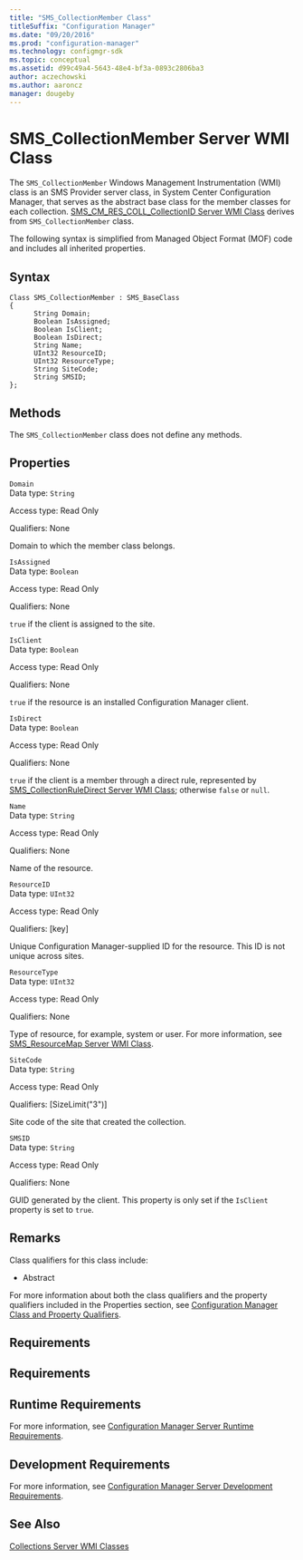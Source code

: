 ```yaml
---
title: "SMS_CollectionMember Class"
titleSuffix: "Configuration Manager"
ms.date: "09/20/2016"
ms.prod: "configuration-manager"
ms.technology: configmgr-sdk
ms.topic: conceptual
ms.assetid: d99c49a4-5643-48e4-bf3a-0893c2806ba3
author: aczechowski
ms.author: aaroncz
manager: dougeby
---
```

# SMS_CollectionMember Server WMI Class
The `SMS_CollectionMember` Windows Management Instrumentation (WMI) class is an SMS Provider server class, in System Center Configuration Manager, that serves as the abstract base class for the member classes for each collection. [SMS_CM_RES_COLL_CollectionID Server WMI Class](../../../../../develop/reference/core/clients/collections/sms_cm_res_coll_collectionid-server-wmi-class.md) derives from `SMS_CollectionMember` class.  

 The following syntax is simplified from Managed Object Format (MOF) code and includes all inherited properties.  

## Syntax  

```  
Class SMS_CollectionMember : SMS_BaseClass  
{  
      String Domain;  
      Boolean IsAssigned;  
      Boolean IsClient;  
      Boolean IsDirect;  
      String Name;  
      UInt32 ResourceID;  
      UInt32 ResourceType;  
      String SiteCode;  
      String SMSID;  
};  
```  

## Methods  
 The `SMS_CollectionMember` class does not define any methods.  

## Properties  
 `Domain`  
 Data type: `String`  

 Access type: Read Only  

 Qualifiers: None  

 Domain to which the member class belongs.  

 `IsAssigned`  
 Data type: `Boolean`  

 Access type: Read Only  

 Qualifiers: None  

 `true` if the client is assigned to the site.  

 `IsClient`  
 Data type: `Boolean`  

 Access type: Read Only  

 Qualifiers: None  

 `true` if the resource is an installed Configuration Manager client.  

 `IsDirect`  
 Data type: `Boolean`  

 Access type: Read Only  

 Qualifiers: None  

 `true` if the client is a member through a direct rule, represented by [SMS_CollectionRuleDirect Server WMI Class](../../../../../develop/reference/core/clients/collections/sms_collectionruledirect-server-wmi-class.md); otherwise `false` or `null`.  

 `Name`  
 Data type: `String`  

 Access type: Read Only  

 Qualifiers: None  

 Name of the resource.  

 `ResourceID`  
 Data type: `UInt32`  

 Access type: Read Only  

 Qualifiers: [key]  

 Unique Configuration Manager-supplied ID for the resource. This ID is not unique across sites.  

 `ResourceType`  
 Data type: `UInt32`  

 Access type: Read Only  

 Qualifiers: None  

 Type of resource, for example, system or user. For more information, see [SMS_ResourceMap Server WMI Class](../../../../../develop/reference/core/clients/manage/sms_resourcemap-server-wmi-class.md).  

 `SiteCode`  
 Data type: `String`  

 Access type: Read Only  

 Qualifiers: [SizeLimit("3")]  

 Site code of the site that created the collection.  

 `SMSID`  
 Data type: `String`  

 Access type: Read Only  

 Qualifiers: None  

 GUID generated by the client. This property is only set if the `IsClient` property is set to `true`.  

## Remarks  
 Class qualifiers for this class include:  

-   Abstract  

 For more information about both the class qualifiers and the property qualifiers included in the Properties section, see [Configuration Manager Class and Property Qualifiers](../../../../../develop/reference/misc/class-and-property-qualifiers.md).  

## Requirements  

## Requirements  

## Runtime Requirements  
 For more information, see [Configuration Manager Server Runtime Requirements](../../../../../develop/core/reqs/server-runtime-requirements.md).  

## Development Requirements  
 For more information, see [Configuration Manager Server Development Requirements](../../../../../develop/core/reqs/server-development-requirements.md).  

## See Also  
 [Collections Server WMI Classes](../../../../../develop/reference/core/clients/collections/collections-server-wmi-classes.md)
